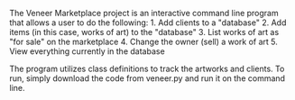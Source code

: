 The Veneer Marketplace project is an interactive command line program that allows a user to do the following:
    1. Add clients to a "database"
    2. Add items (in this case, works of art) to the "database"
    3. List works of art as "for sale" on the marketplace
    4. Change the owner (sell) a work of art
    5. View everything currently in the database

The program utilizes class definitions to track the artworks and clients. To run, simply download the code from veneer.py and run it on the command line.
